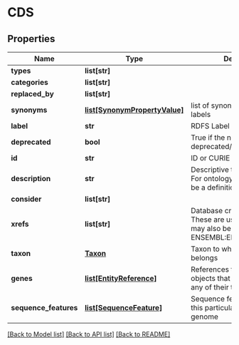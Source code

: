 # CDS

## Properties
Name | Type | Description | Notes
------------ | ------------- | ------------- | -------------
**types** | **list[str]** |  | [optional] 
**categories** | **list[str]** |  | [optional] 
**replaced_by** | **list[str]** |  | [optional] 
**synonyms** | [**list[SynonymPropertyValue]**](SynonymPropertyValue.md) | list of synonyms or alternate labels | [optional] 
**label** | **str** | RDFS Label | [optional] 
**deprecated** | **bool** | True if the node is deprecated/obsoleted. | [optional] 
**id** | **str** | ID or CURIE e.g. MGI:1201606 | [optional] 
**description** | **str** | Descriptive text for the entity. For ontology classes, this will be a definition. | [optional] 
**consider** | **list[str]** |  | [optional] 
**xrefs** | **list[str]** | Database cross-references. These are usually CURIEs, but may also be URLs. E.g. ENSEMBL:ENSG00000099940  | [optional] 
**taxon** | [**Taxon**](Taxon.md) | Taxon to which the object belongs | [optional] 
**genes** | [**list[EntityReference]**](EntityReference.md) | References to any gene objects that have this exon in any of their transcripts | [optional] 
**sequence_features** | [**list[SequenceFeature]**](SequenceFeature.md) | Sequence feature representing this particular instance on a genome | [optional] 

[[Back to Model list]](../README.md#documentation-for-models) [[Back to API list]](../README.md#documentation-for-api-endpoints) [[Back to README]](../README.md)


